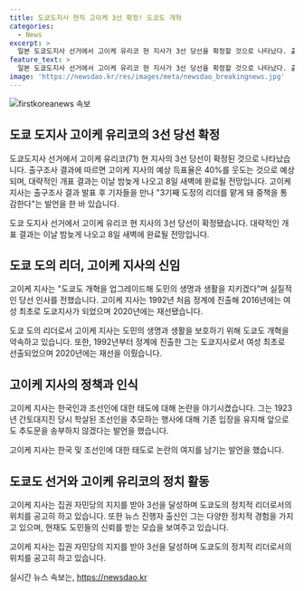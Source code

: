 ```yaml
---
title: 도쿄도지사 현직 고이케 3선 확정! 도쿄도 개혁
categories:
  - News
excerpt: >
  일본 도쿄도지사 선거에서 고이케 유리코 현 지사가 3선 당선을 확정할 것으로 나타났다. 출구조사 결과에 따르면 고이케 지사의 득표율은 40%를 넘길 것으로 전망되며, 대략적인 개표 결과는 8일 새벽에 나올 것으로 보인다. 고이케 지사는 도민의 생명과 생활을 보호하기 위해 도정의 리더의 역할을 다하겠다고 밝혔다. 자민당은 이번 선거에서 고이케 지사를 지원했으며, 고이케 지사는 1992년부터 정계에 종사하고 있으며, 한국인과 조선인과 관련된 일부 발언으로 논란이 있었다.
feature_text: >
  일본 도쿄도지사 선거에서 고이케 유리코 현 지사가 3선 당선을 확정할 것으로 나타났다. 출구조사 결과에 따르면 고이케 지사의 득표율은 40%를 넘길 것으로 전망되며, 대략적인 개표 결과는 8일 새벽에 나올 것으로 보인다. 고이케 지사는 도민의 생명과 생활을 보호하기 위해 도정의 리더의 역할을 다하겠다고 밝혔다. 자민당은 이번 선거에서 고이케 지사를 지원했으며, 고이케 지사는 1992년부터 정계에 종사하고 있으며, 한국인과 조선인과 관련된 일부 발언으로 논란이 있었다.
image: 'https://newsdao.kr/res/images/meta/newsdao_breakingnews.jpg'
---
```


<p><img src="https://newsdao.kr/res/images/meta/newsdao_breakingnews.jpg" alt="firstkoreanews 속보" /></p>

<h2 data-ke-size="size26">도쿄 도지사 고이케 유리코의 3선 당선 확정</h2>

<p>도쿄도지사 선거에서 고이케 유리코(71) 현 지사의 3선 당선이 확정된 것으로 나타났습니다. 출구조사 결과에 따르면 고이케 지사의 예상 득표율은 40%를 웃도는 것으로 예상되며, 대략적인 개표 결과는 이날 밤늦게 나오고 8일 새벽에 완료될 전망입니다. 고이케 지사는 출구조사 결과 발표 후 기자들을 만나 "3기째 도정의 리더를 맡게 돼 중책을 통감한다"는 발언을 한 바 있습니다.</p>

<p data-ke-size="size16">도쿄 도지사 선거에서 고이케 유리코 현 지사의 3선 당선이 확정됐습니다. 대략적인 개표 결과는 이날 밤늦게 나오고 8일 새벽에 완료될 전망입니다.</p>

<h2 data-ke-size="size26">도쿄 도의 리더, 고이케 지사의 신임</h2>

<p>고이케 지사는 "도쿄도 개혁을 업그레이드해 도민의 생명과 생활을 지키겠다"며 실질적인 당선 인사를 전했습니다. 고이케 지사는 1992년 처음 정계에 진출해 2016년에는 여성 최초로 도쿄지사가 되었으며 2020년에는 재선됐습니다.</p>

<p data-ke-size="size16">도쿄 도의 리더로서 고이케 지사는 도민의 생명과 생활을 보호하기 위해 도쿄도 개혁을 약속하고 있습니다. 또한, 1992년부터 정계에 진출한 그는 도쿄지사로서 여성 최초로 선출되었으며 2020년에는 재선을 이뤘습니다.</p>

<h2 data-ke-size="size26">고이케 지사의 정책과 인식</h2>

<p>고이케 지사는 한국인과 조선인에 대한 태도에 대해 논란을 야기시켰습니다. 그는 1923년 간토대지진 당시 학살된 조선인을 추모하는 행사에 대해 기존 입장을 유지해 앞으로도 추도문을 송부하지 않겠다는 발언을 했습니다.</p>

<p data-ke-size="size16">고이케 지사는 한국 및 조선인에 대한 태도로 논란의 여지를 남기는 발언을 했습니다.</p>

<h2 data-ke-size="size26">도쿄도 선거와 고이케 유리코의 정치 활동</h2>

<p>고이케 지사는 집권 자민당의 지지를 받아 3선을 달성하며 도쿄도의 정치적 리더로서의 위치를 공고히 하고 있습니다. 또한 뉴스 진행자 출신인 그는 다양한 정치적 경험을 가지고 있으며, 현재도 도민들의 신뢰를 받는 모습을 보여주고 있습니다.</p>

<p data-ke-size="size16">고이케 지사는 집권 자민당의 지지를 받아 3선을 달성하며 도쿄도의 정치적 리더로서의 위치를 공고히 하고 있습니다.</p>
실시간 뉴스 속보는, <a href="https://newsdao.kr" rel="dofollow">https://newsdao.kr</a>


